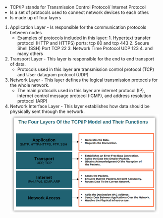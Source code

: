 - TCP/IP stands for Transmission Control Protocol/ Internet Protocol
- Is a set of protocols used to connect network devices to each other.
- Is made up of four layers
1. Application Layer - Is responsible for the communication protocols between nodes 
	- Examples of protocols included in this layer:
			1. Hypertext transfer protocol (HTTP and HTTPS) ports: tcp 80 and tcp 443
			2. Secure Shell (SSH) Port TCP 22
			3. Network Time Protocol UDP 123 
			4. and many others
2. Transport Layer - This layer is responsible for the end to end transport of data.
	- Protocols used in this layer are transmission control protocol (TCP) and User datagram protocol (UDP)
3. Network Layer - This layer defines the logical transmission protocols for the whole network.
	 - The main protocols used in this layer are internet protocol (IP), internet control message protocol (ICMP), and address resolution protocol (ARP)
4. Network Interface Layer -  This layer establishes how data should be physically sent through the network.
![tcp-ip-model-layers-and-their-functions](tcp-ip-model-layers-and-their-functions.png)
